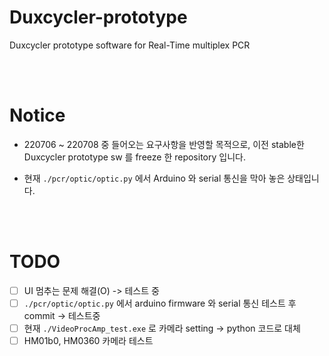 # Duxcycler-prototype
Duxcycler prototype software for Real-Time multiplex PCR

<br><br>

# Notice

- 220706 ~ 220708 중 들어오는 요구사항을 반영할 목적으로, 이전 stable한 Duxcycler prototype sw 를 freeze 한 repository 입니다.

- 현재 `./pcr/optic/optic.py` 에서 Arduino 와 serial 통신을 막아 놓은 상태입니다.

<br><br>

# TODO

- [ ] UI 멈추는 문제 해결(O) -> 테스트 중
- [ ] `./pcr/optic/optic.py` 에서 arduino firmware 와 serial 통신 테스트 후 commit -> 테스트중
- [ ] 현재 `./VideoProcAmp_test.exe` 로 카메라 setting -> python 코드로 대체
- [ ] HM01b0, HM0360 카메라 테스트
